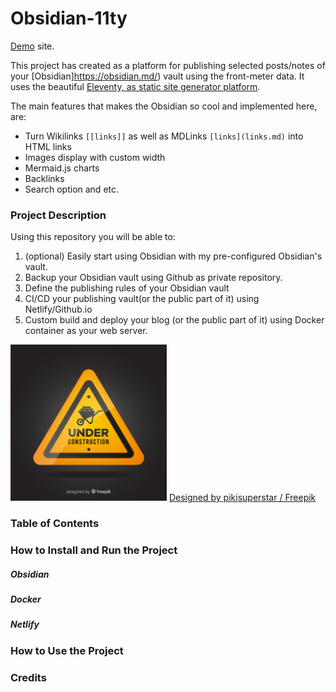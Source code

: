 # Obsidian-11ty
[Demo](https://obsidian-11ty.netlify.app/) site.

This project has created as a platform for publishing selected posts/notes of your [Obsidian]https://obsidian.md/) vault using the front-meter data. It uses the beautiful [Eleventy, as static site generator platform](https://www.11ty.dev/). 

The main features that makes the Obsidian so cool and implemented here, are: 
- Turn Wikilinks `[[links]]` as well as MDLinks `[links](links.md)` into HTML links
- Images display with custom width
- Mermaid.js charts 
- Backlinks
- Search option
and etc.

### Project Description
Using this repository you will be able to:
1. (optional) Easily start using Obsidian with my pre-configured Obsidian's vault.
2. Backup your Obsidian vault using Github as private repository.
3. Define the publishing rules of your Obsidian vault
4. CI/CD your publishing vault(or the public part of it) using Netlify/Github.io 
5.  Custom build and deploy your blog (or the public part of it) using Docker container as your web server.


<img width="250px" src="/src/css/images/2419989.jpg" alt="UnderConstruction" style="max-width: 250PX;">
<a href="http://www.freepik.com">Designed by pikisuperstar / Freepik</a>


### Table of Contents
### How to Install and Run the Project
##### Obsidian
##### Docker
##### Netlify
### How to Use the Project
### Credits
